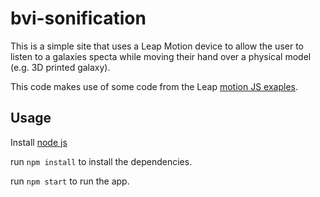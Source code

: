 # bvi-sonification
This is a simple site that uses a Leap Motion device to allow the user to listen to a
galaxies specta while moving their hand over a physical model (e.g. 3D printed galaxy).

This code makes use of some code from the Leap [motion JS exaples](https://github.com/leapmotion/javascript/).

## Usage
Install [node js](https://nodejs.org)

run `npm install` to install the dependencies.

run `npm start` to run the app.
